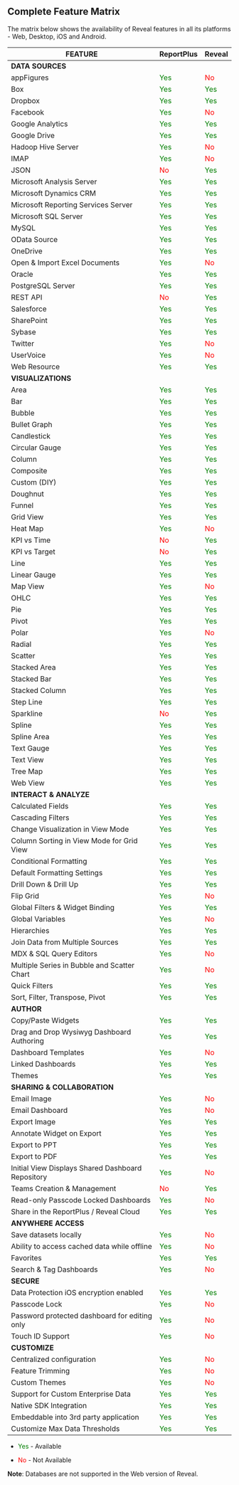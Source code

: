 ## Complete Feature Matrix

The matrix below shows the availability of Reveal features in all its platforms - Web, Desktop, iOS and Android.

| FEATURE                                           | ReportPlus                                    | Reveal                                    |
| ------------------------------------------------- | --------------------------------------------- | ----------------------------------------- |
| **DATA SOURCES**                                  |                                               |                                           |
| appFigures                                        | <span style="color: #007F00">Yes</span>       | <span style="color: #FF0000">No</span>    |
| Box                                               | <span style="color: #007F00">Yes</span>       | <span style="color: #007F00">Yes</span>   |
| Dropbox                                           | <span style="color: #007F00">Yes</span>       | <span style="color: #007F00">Yes</span>   |
| Facebook                                          | <span style="color: #007F00">Yes</span>       | <span style="color: #FF0000">No</span>    |
| Google Analytics                                  | <span style="color: #007F00">Yes</span>       | <span style="color: #007F00">Yes</span>   |
| Google Drive                                      | <span style="color: #007F00">Yes</span>       | <span style="color: #007F00">Yes</span>   |
| Hadoop Hive Server                                | <span style="color: #007F00">Yes</span>       | <span style="color: #FF0000">No</span>    |
| IMAP                                              | <span style="color: #007F00">Yes</span>       | <span style="color: #FF0000">No</span>    |
| JSON                                              | <span style="color: #FF0000">No</span>        | <span style="color: #007F00">Yes</span>   |
| Microsoft Analysis Server                         | <span style="color: #007F00">Yes</span>       | <span style="color: #007F00">Yes</span>   |
| Microsoft Dynamics CRM                            | <span style="color: #007F00">Yes</span>       | <span style="color: #007F00">Yes</span>   |
| Microsoft Reporting Services Server               | <span style="color: #007F00">Yes</span>       | <span style="color: #007F00">Yes</span>   |
| Microsoft SQL Server                              | <span style="color: #007F00">Yes</span>       | <span style="color: #007F00">Yes</span>   |
| MySQL                                             | <span style="color: #007F00">Yes</span>       | <span style="color: #007F00">Yes</span>   |
| OData Source                                      | <span style="color: #007F00">Yes</span>       | <span style="color: #007F00">Yes</span>   |
| OneDrive                                          | <span style="color: #007F00">Yes</span>       | <span style="color: #007F00">Yes</span>   |
| Open & Import Excel Documents                     | <span style="color: #007F00">Yes</span>       | <span style="color: #FF0000">No</span>    |
| Oracle                                            | <span style="color: #007F00">Yes</span>       | <span style="color: #007F00">Yes</span>   |
| PostgreSQL Server                                 | <span style="color: #007F00">Yes</span>       | <span style="color: #007F00">Yes</span>   |
| REST API                                          | <span style="color: #FF0000">No</span>        | <span style="color: #007F00">Yes</span>   |
| Salesforce                                        | <span style="color: #007F00">Yes</span>       | <span style="color: #007F00">Yes</span>    |
| SharePoint                                        | <span style="color: #007F00">Yes</span>       | <span style="color: #007F00">Yes</span>   |
| Sybase                                            | <span style="color: #007F00">Yes</span>       | <span style="color: #007F00">Yes</span>   |
| Twitter                                           | <span style="color: #007F00">Yes</span>       | <span style="color: #FF0000">No</span>    |
| UserVoice                                         | <span style="color: #007F00">Yes</span>       | <span style="color: #FF0000">No</span>    |
| Web Resource                                      | <span style="color: #007F00">Yes</span>       | <span style="color: #007F00">Yes</span>   |
| **VISUALIZATIONS**                                |                                               |                                           |
| Area                                              | <span style="color: #007F00">Yes</span>       | <span style="color: #007F00">Yes</span>   |
| Bar                                               | <span style="color: #007F00">Yes</span>       | <span style="color: #007F00">Yes</span>   |
| Bubble                                            | <span style="color: #007F00">Yes</span>       | <span style="color: #007F00">Yes</span>   |
| Bullet Graph                                      | <span style="color: #007F00">Yes</span>       | <span style="color: #007F00">Yes</span>   |
| Candlestick                                       | <span style="color: #007F00">Yes</span>       | <span style="color: #007F00">Yes</span>   |
| Circular Gauge                                    | <span style="color: #007F00">Yes</span>       | <span style="color: #007F00">Yes</span>   |
| Column                                            | <span style="color: #007F00">Yes</span>       | <span style="color: #007F00">Yes</span>   |
| Composite                                         | <span style="color: #007F00">Yes</span>       | <span style="color: #007F00">Yes</span>   |
| Custom (DIY)                                      | <span style="color: #007F00">Yes</span>       | <span style="color: #007F00">Yes</span>   |
| Doughnut                                          | <span style="color: #007F00">Yes</span>       | <span style="color: #007F00">Yes</span>   |
| Funnel                                            | <span style="color: #007F00">Yes</span>       | <span style="color: #007F00">Yes</span>   |
| Grid View                                         | <span style="color: #007F00">Yes</span>       | <span style="color: #007F00">Yes</span>   |
| Heat Map                                          | <span style="color: #007F00">Yes</span>       | <span style="color: #FF0000">No</span>    |
| KPI vs Time                                       | <span style="color: #FF0000">No</span>        | <span style="color: #007F00">Yes</span>   |
| KPI vs Target                                     | <span style="color: #FF0000">No</span>        | <span style="color: #007F00">Yes</span>   |
| Line                                              | <span style="color: #007F00">Yes</span>       | <span style="color: #007F00">Yes</span>   |
| Linear Gauge                                      | <span style="color: #007F00">Yes</span>       | <span style="color: #007F00">Yes</span>   |
| Map View                                          | <span style="color: #007F00">Yes</span>       | <span style="color: #FF0000">No</span>    |
| OHLC                                              | <span style="color: #007F00">Yes</span>       | <span style="color: #007F00">Yes</span>   |
| Pie                                               | <span style="color: #007F00">Yes</span>       | <span style="color: #007F00">Yes</span>   |
| Pivot                                             | <span style="color: #007F00">Yes</span>       | <span style="color: #007F00">Yes</span>   |
| Polar                                             | <span style="color: #007F00">Yes</span>       | <span style="color: #FF0000">No</span>    |
| Radial                                            | <span style="color: #007F00">Yes</span>       | <span style="color: #007F00">Yes</span>   |
| Scatter                                           | <span style="color: #007F00">Yes</span>       | <span style="color: #007F00">Yes</span>   |
| Stacked Area                                      | <span style="color: #007F00">Yes</span>       | <span style="color: #007F00">Yes</span>   |
| Stacked Bar                                       | <span style="color: #007F00">Yes</span>       | <span style="color: #007F00">Yes</span>   |
| Stacked Column                                    | <span style="color: #007F00">Yes</span>       | <span style="color: #007F00">Yes</span>   |
| Step Line                                         | <span style="color: #007F00">Yes</span>       | <span style="color: #007F00">Yes</span>   |
| Sparkline                                         | <span style="color: #FF0000">No</span>        | <span style="color: #007F00">Yes</span>   |
| Spline                                            | <span style="color: #007F00">Yes</span>       | <span style="color: #007F00">Yes</span>   |
| Spline Area                                       | <span style="color: #007F00">Yes</span>       | <span style="color: #007F00">Yes</span>   |
| Text Gauge                                        | <span style="color: #007F00">Yes</span>       | <span style="color: #007F00">Yes</span>   |
| Text View                                         | <span style="color: #007F00">Yes</span>       | <span style="color: #007F00">Yes</span>   |
| Tree Map                                          | <span style="color: #007F00">Yes</span>       | <span style="color: #007F00">Yes</span>    |
| Web View                                          | <span style="color: #007F00">Yes</span>       | <span style="color: #007F00">Yes</span>   |
| **INTERACT & ANALYZE**                            |                                               |                                           |
| Calculated Fields                                 | <span style="color: #007F00">Yes</span>       | <span style="color: #007F00">Yes</span>   |
| Cascading Filters                                 | <span style="color: #007F00">Yes</span>       | <span style="color: #007F00">Yes</span>   |
| Change Visualization in View Mode                 | <span style="color: #007F00">Yes</span>       | <span style="color: #007F00">Yes</span>   |
| Column Sorting in View Mode for Grid View         | <span style="color: #007F00">Yes</span>       | <span style="color: #007F00">Yes</span>   |
| Conditional Formatting                            | <span style="color: #007F00">Yes</span>       | <span style="color: #007F00">Yes</span>   |
| Default Formatting Settings                       | <span style="color: #007F00">Yes</span>       | <span style="color: #007F00">Yes</span>   |
| Drill Down & Drill Up                             | <span style="color: #007F00">Yes</span>       | <span style="color: #007F00">Yes</span>   |
| Flip Grid                                         | <span style="color: #007F00">Yes</span>       | <span style="color: #FF0000">No</span>    |
| Global Filters & Widget Binding                   | <span style="color: #007F00">Yes</span>       | <span style="color: #007F00">Yes</span>   |
| Global Variables                                  | <span style="color: #007F00">Yes</span>       | <span style="color: #FF0000">No</span>    |
| Hierarchies                                       | <span style="color: #007F00">Yes</span>       | <span style="color: #007F00">Yes</span>   |
| Join Data from Multiple Sources                   | <span style="color: #007F00">Yes</span>       | <span style="color: #007F00">Yes</span>   |
| MDX & SQL Query Editors                           | <span style="color: #007F00">Yes</span>       | <span style="color: #FF0000">No</span>    |
| Multiple Series in Bubble and Scatter Chart       | <span style="color: #007F00">Yes</span>       | <span style="color: #FF0000">No</span>    |
| Quick Filters                                     | <span style="color: #007F00">Yes</span>       | <span style="color: #007F00">Yes</span>   |
| Sort, Filter, Transpose, Pivot                    | <span style="color: #007F00">Yes</span>       | <span style="color: #007F00">Yes</span>   |
| **AUTHOR**                                        |                                               |                                           |
| Copy/Paste Widgets                                | <span style="color: #007F00">Yes</span>       | <span style="color: #007F00">Yes</span>   |
| Drag and Drop Wysiwyg Dashboard Authoring         | <span style="color: #007F00">Yes</span>       | <span style="color: #007F00">Yes</span>   |
| Dashboard Templates                               | <span style="color: #007F00">Yes</span>       | <span style="color: #FF0000">No</span>    |
| Linked Dashboards                                 | <span style="color: #007F00">Yes</span>       | <span style="color: #007F00">Yes</span>   |
| Themes                                            | <span style="color: #007F00">Yes</span>       | <span style="color: #007F00">Yes</span>   |
| **SHARING & COLLABORATION**                       |                                               |                                           |
| Email Image                                       | <span style="color: #007F00">Yes</span>       | <span style="color: #FF0000">No</span>    |
| Email Dashboard                                   | <span style="color: #007F00">Yes</span>       | <span style="color: #FF0000">No</span>    |
| Export Image                                      | <span style="color: #007F00">Yes</span>       | <span style="color: #007F00">Yes</span>   |
| Annotate Widget on Export                         | <span style="color: #007F00">Yes</span>       | <span style="color: #007F00">Yes</span>   |
| Export to PPT                                     | <span style="color: #007F00">Yes</span>       | <span style="color: #007F00">Yes</span>   |
| Export to PDF                                     | <span style="color: #007F00">Yes</span>       | <span style="color: #007F00">Yes</span>   |
| Initial View Displays Shared Dashboard Repository | <span style="color: #007F00">Yes</span>       | <span style="color: #FF0000">No</span>    |
| Teams Creation & Management                       | <span style="color: #FF0000">No</span>        | <span style="color: #007F00">Yes</span>   |
| Read-only Passcode Locked Dashboards              | <span style="color: #007F00">Yes</span>       | <span style="color: #FF0000">No</span>    |
| Share in the ReportPlus / Reveal Cloud            | <span style="color: #007F00">Yes</span>       | <span style="color: #007F00">Yes</span>   |
| **ANYWHERE ACCESS**                               |                                               |                                           |
| Save datasets locally                             | <span style="color: #007F00">Yes</span>       | <span style="color: #FF0000">No</span>    |
| Ability to access cached data while offline       | <span style="color: #007F00">Yes</span>       | <span style="color: #FF0000">No</span>    |
| Favorites                                         | <span style="color: #007F00">Yes</span>       | <span style="color: #007F00">Yes</span>   |
| Search & Tag Dashboards                           | <span style="color: #007F00">Yes</span>       | <span style="color: #FF0000">No</span>    |
| **SECURE**                                        |                                               |                                           |
| Data Protection iOS encryption enabled            | <span style="color: #007F00">Yes</span>       | <span style="color: #007F00">Yes</span>   |
| Passcode Lock                                     | <span style="color: #007F00">Yes</span>       | <span style="color: #FF0000">No</span>    |
| Password protected dashboard for editing only     | <span style="color: #007F00">Yes</span>       | <span style="color: #FF0000">No</span>    |
| Touch ID Support                                  | <span style="color: #007F00">Yes</span>       | <span style="color: #FF0000">No</span>    |
| **CUSTOMIZE**                                     |                                               |                                           |
| Centralized configuration                         | <span style="color: #007F00">Yes</span>       | <span style="color: #FF0000">No</span>    |
| Feature Trimming                                  | <span style="color: #007F00">Yes</span>       | <span style="color: #FF0000">No</span>    |
| Custom Themes                                     | <span style="color: #007F00">Yes</span>       | <span style="color: #FF0000">No</span>    |
| Support for Custom Enterprise Data                | <span style="color: #007F00">Yes</span>       | <span style="color: #007F00">Yes</span>   |
| Native SDK Integration                            | <span style="color: #007F00">Yes</span>       | <span style="color: #007F00">Yes</span>   |
| Embeddable into 3rd party application             | <span style="color: #007F00">Yes</span>       | <span style="color: #007F00">Yes</span>   |
| Customize Max Data Thresholds                     | <span style="color: #007F00">Yes</span>       | <span style="color: #007F00">Yes</span>   |

  - <span style="color: #007F00">Yes</span> - Available

  - <span style="color: #FF0000">No</span>  - Not Available

<a name='databases-web'></a>
**Note**: Databases are not supported in the Web version of Reveal.
